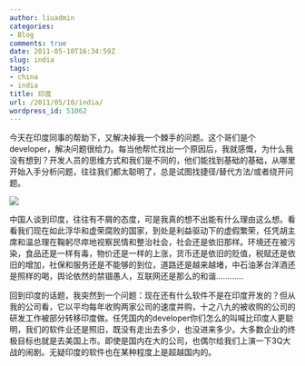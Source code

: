 ```yaml
---
author: liuadmin
categories:
- Blog
comments: true
date: 2011-05-10T16:34:59Z
slug: india
tags:
- china
- india
title: 印度
url: /2011/05/10/india/
wordpress_id: 51062
---
```


今天在印度同事的帮助下，又解决掉我一个棘手的问题。这个哥们是个developer，解决问题很给力。每当他帮忙找出一个原因后，我就感慨，为什么我没有想到？开发人员的思维方式和我们是不同的，他们能找到基础的基础，从哪里开始入手分析问题，往往我们都太聪明了，总是试图找捷径/替代方法/或者绕开问题。

![](http://img1.gtimg.com/news/pics/hv1/47/39/653/42471317.jpg)

中国人谈到印度，往往有不屑的态度，可是我真的想不出能有什么理由这么想。看看我们现在如此浮华和虚荣腐败的国家，到处是利益驱动下的虚假繁荣，任凭胡主席和温总理在鞠躬尽瘁地视察民情和整治社会，社会还是依旧那样。环境还在被污染，食品还是一样有毒，物价还是一样的上涨，货币还是依旧的贬值，税赋还是依旧的增加，社保和服务还是不能够的到位，道路还是越来越堵，中石油茅台洋酒还是照样的喝，舆论依然的禁锢愚人，互联网还是那么的和谐............

回到印度的话题，我突然到一个问题：现在还有什么软件不是在印度开发的？但从我的公司看，它以平均每年收购两家公司的速度并购，十之八九的被收购的公司的研发工作被部分转移印度做。任凭国内的developer你们怎么的叫喊比印度人更聪明，我们的软件业还是照旧，既没有走出去多少，也没进来多少。大多数企业的终极目标也就是去美国上市。即使是国内在大的公司，也偶尔给我们上演一下3Q大战的闹剧。无疑印度的软件也在某种程度上是超越国内的。
